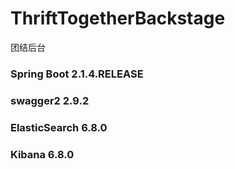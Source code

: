 # ThriftTogetherBackstage
团结后台

### Spring Boot  2.1.4.RELEASE

### swagger2  2.9.2

### ElasticSearch  6.8.0

### Kibana  6.8.0
